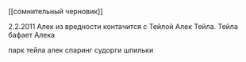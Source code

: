 [[сомнительный черновик]]

2.2.2011
	Алек из вредности контачится с Тейлой Алек Тейла.
	Тейла бафает Алека


парк тейла алек спаринг судорги шпильки